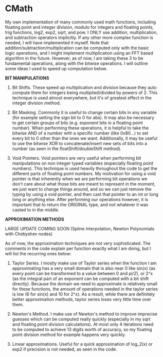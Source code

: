 # CMath
My own implementation of many commonly used math functions, including floating point and integer division, modulo for integers and floating points, trig functions, log2, exp2, sqrt, and pow. I ONLY use addition, multiplication, and subtraction operators implicitly. If any other more complex function is needed, I will have implemented it myself. Note that addition/subtraction/multiplication can be computed only with the basic logic operations, and I might implement multiplication using an FFT based algorithm in the future. However, as of now, I am taking these 3 to be fundamental operations, along with the bitwise operations. I will outline some ideas I used to speed up computation below.


**BIT MANIPULATIONS**

1. Bit Shifts. These speed up multiplication and division because they auto compute them for integers being multiplied/divided by powers of 2. This technique is used almost everywhere, but it's of greatest effect in the integer division method.

2. Bit Masking. Commonly it is useful to change certain bits in any variable (for example setting the sign bit to 0 for abs). It may also be necessary to get certain groups of bits (e.g. exponent bits in a floating point number). When performing these operations, it is helpful to take the bitwise AND of a number with a specific number (like 0x80...) to set every bit to 0 other than the ones we want. Additionally, it may be useful to use the bitwise XOR to concatenate/insert new sets of bits into a number (as seen in the floatShift/doubleShift method).

3. Void Pointers. Void pointers are very useful when performing bit manipulations on non integer typed variables (especially floating point numbers). This technique is used heavily throughout the code to get the different parts of floating point numbers. My motivation for using a void pointer is that inherently when we are performing bit operations we don't care about what those bits are meant to represent in the moment, we just want to change things around, and so we can just remove the typing by using a void pointer, and then cast that pointer to an int or long long or anything else. After performing our operations however, it is important that to return the ORIGINAL type, and not whatever it was casted to in the middle.

**APPROXIMATION METHODS**

LARGE UPDATE COMING SOON (Spline interpolation, Newton Polynomials with Chebyshev nodes)


As of now, the approximation techniques are not very sophisticated. The comments in the code explain per function exactly what I am doing, but I will list the recurring ones below:

1. Taylor Series. I mostly make use of Taylor series when the function I am approximating has a very small domain that is also near 0 like sin(x) (as every point can be transformed to a value between 0 and pi/2), or 2^x (as the integral part of an exponent can be computed with a bit shift directly). Because the domain we need to approximate is relatively small for these functions, the amount of operations needed in the taylor series is low (6 for sin(x) and 10 for 2^x). As a result, while there are definitely better approximation methods, taylor series loses very little time over them.

2. Newton's Method. I make use of Newton's method to improve imprecise guesses which can be computed really quickly (especially in my sqrt and floating point division calculations). At most only 4 iterations need to be computed to achieve 13 digits worth of accuracy, so my floating point division method for example happens very quickly.

3. Linear approximations. Useful for a quick approximation of log_2(x) or exp2 if precision is not needed, as seen in the code.
